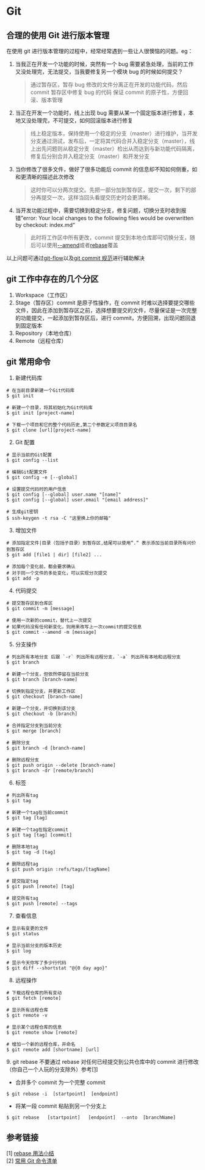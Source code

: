 # Git

## 合理的使用 Git 进行版本管理

在使用 git 进行版本管理的过程中，经常经常遇到一些让人很懊恼的问题。eg：

1. 当我正在开发一个功能的时候，突然有一个 bug 需要紧急处理，当前的工作又没处理完，无法提交，当我要修复另一个模块 bug 的时候如何提交？
   > 通过暂存区，暂存 bug 修改的文件分离正在开发的功能代码，然后 commit 暂存区中修复 bug 的代码
   > 保证 commit 的原子性，方便回滚、版本管理
2. 当正在开发一个功能时，线上出现 bug 需要从某一个固定版本进行修复，本地又没处理完，不可提交，如何回滚版本进行修复
   > 线上稳定版本，保持使用一个稳定的分支（master）进行维护，当开发分支通过测试，发布后，一定将其代码合并入稳定分支（master），线上出先问题则从稳定分支（master）检出从而达到与新功能代码隔离，修复后分别合并入稳定分支（master）和开发分支
3. 当你修改了很多文件，做好了很多功能后 commit 的信息却不知如何侧重，如和更清晰的描述此次修改
   > 这时你可以分两次提交。先把一部分加到暂存区，提交一次，剩下的部分再提交一次，这样当回头看提交历史时会更清晰。
4. 当开发功能过程中，需要切换到稳定分支，修复问题，切换分支时收到报错”error: Your local changes to the following files would be overwritten by checkout:
   index.md“
   > 此时将工作区中所有更改，commit 提交到本地仓库即可切换分支，随后可以使用[--amend](#amend)或者[rebase](#rebase)覆盖

以上问题可通过[git-flow](./git-flow.md)以及[git commit 规范](./git-commit-message.md)进行辅助解决

## git 工作中存在的几个分区

1. Workspace（工作区）
2. Stage（暂存区）commit 是原子性操作，在 commit 时难以选择要提交哪些文件，因此在添加到暂存区之前，选择想要提交的文件，尽量保证是一次完整的功能提交，一起添加到暂存区后，进行 commit，方便回溯，出现问题回退到固定版本
3. Repository（本地仓库）
4. Remote（远程仓库）

## git 常用命令

1. 新建代码库

```
# 在当前目录新建一个Git代码库
$ git init

# 新建一个目录，将其初始化为Git代码库
$ git init [project-name]

# 下载一个项目和它的整个代码历史,第二个参数定义项目目录名
$ git clone [url][project-name]
```

2. Git 配置

```
# 显示当前的Git配置
$ git config --list

# 编辑Git配置文件
$ git config -e [--global]

# 设置提交代码时的用户信息
$ git config [--global] user.name "[name]"
$ git config [--global] user.email "[email address]"

# 生成git密钥
$ ssh-keygen -t rsa -C "这里换上你的邮箱"

```

3. 增加文件

```
# 添加指定文件|目录（包括子目录）到暂存区,结尾可以使用“.“ 表示添加当前目录所有问价到暂存区
$ git add [file1 | dir] [file2] ...

# 添加每个变化前，都会要求确认
# 对于同一个文件的多处变化，可以实现分次提交
$ git add -p
```

4. 代码提交
   <a name="amend"></a>

```
# 提交暂存区到仓库区
$ git commit -m [message]

# 使用一次新的commit，替代上一次提交
# 如果代码没有任何新变化，则用来改写上一次commit的提交信息
$ git commit --amend -m [message]
```

5. 分支操作

```
# 列出所有本地分支 后跟 `-r` 列出所有远程分支，`-a` 列出所有本地和远程分支
$ git branch

# 新建一个分支，但依然停留在当前分支
$ git branch [branch-name]

# 切换到指定分支，并更新工作区
$ git checkout [branch-name]

# 新建一个分支，并切换到该分支
$ git checkout -b [branch]

# 合并指定分支到当前分支
$ git merge [branch]

# 删除分支
$ git branch -d [branch-name]

# 删除远程分支
$ git push origin --delete [branch-name]
$ git branch -dr [remote/branch]
```

6. 标签

```
# 列出所有tag
$ git tag

# 新建一个tag在当前commit
$ git tag [tag]

# 新建一个tag在指定commit
$ git tag [tag] [commit]

# 删除本地tag
$ git tag -d [tag]

# 删除远程tag
$ git push origin :refs/tags/[tagName]

# 提交指定tag
$ git push [remote] [tag]

# 提交所有tag
$ git push [remote] --tags
```

7. 查看信息

```
# 显示有变更的文件
$ git status

# 显示当前分支的版本历史
$ git log

# 显示今天你写了多少行代码
$ git diff --shortstat "@{0 day ago}"
```

8. 远程操作

```
# 下载远程仓库的所有变动
$ git fetch [remote]

# 显示所有远程仓库
$ git remote -v

# 显示某个远程仓库的信息
$ git remote show [remote]

# 增加一个新的远程仓库，并命名
$ git remote add [shortname] [url]
```

<a name="rebase"></a> 9. git rebase 不要通过 rebase 对任何已经提交到公共仓库中的 commit 进行修改（你自己一个人玩的分支除外）参考[[1]](#link1)

- 合并多个 commit 为一个完整 commit

```
$ git rebase -i  [startpoint]  [endpoint]
```

- 将某一段 commit 粘贴到另一个分支上

```
$ git rebase   [startpoint]   [endpoint]  --onto  [branchName]
```

## 参考链接

<span name="link1">[1]</span> [rebase 用法小结](https://www.jianshu.com/p/4a8f4af4e803)  
<span name="link2">[2]</span> [常用 Git 命令清单](https://www.ruanyifeng.com/blog/2015/12/git-cheat-sheet.html)

